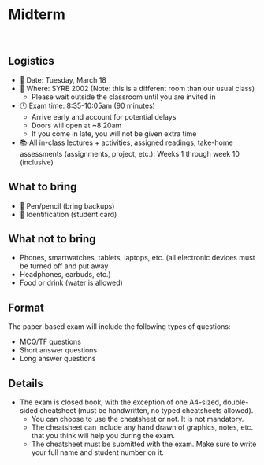 # Midterm

<br>

## Logistics
- 📅 Date: Tuesday, March 18
- 📍 Where: SYRE 2002 (Note: this is a different room than our usual class)
  - Please wait outside the classroom until you are invited in
- 🕐 Exam time: 8:35-10:05am (90 minutes) 
  - Arrive early and account for potential delays
  - Doors will open at ~8:20am
  - If you come in late, you will not be given extra time
- 📚 All in-class lectures + activities, assigned readings, take-home assessments (assignments, project, etc.): Weeks 1 through week 10 (inclusive)

## What to bring
- 📝 Pen/pencil (bring backups)
- 🪪 Identification (student card)

## What not to bring
- Phones, smartwatches, tablets, laptops, etc. (all electronic devices must be turned off and put away
- Headphones, earbuds, etc.)
- Food or drink (water is allowed)

## Format

The paper-based exam will include the following types of questions:

- MCQ/TF questions 
- Short answer questions
- Long answer questions
  
## Details

- The exam is closed book, with the exception of one A4-sized, double-sided cheatsheet (must be handwritten, no typed cheatsheets allowed).
  - You can choose to use the cheatsheet or not. It is not mandatory.
  - The cheatsheet can include any hand drawn of graphics, notes, etc. that you think will help you during the exam.
  - The cheatsheet must be submitted with the exam. Make sure to write your full name and student number on it.
